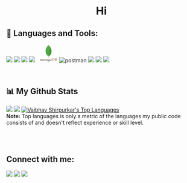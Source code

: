 <h1 align="center">Hi </h3>

## 🚀 Languages and Tools:

<p align="left"> 
    <a target="_blank"> <img src="https://img.icons8.com/color/48/000000/python.png"/></a>
    <a target="_blank"> <img src="https://img.icons8.com/color/48/000000/tensorflow.png"/></a>
     <a target="_blank"><img src="https://img.icons8.com/ios/48/000000/flask.png"/></a> 
    <a style="padding-right:8px;" target="_blank"> <img src="https://img.icons8.com/fluent/50/000000/mysql-logo.png"/> </a>
    <a  target="_blank"> <img src="https://raw.githubusercontent.com/devicons/devicon/master/icons/mongodb/mongodb-original-wordmark.svg" alt="mongodb" width="48" height="48"/> </a> 
    <a target="_blank"> <img src="https://www.vectorlogo.zone/logos/getpostman/getpostman-icon.svg" alt="postman" width="45" height="45"/> </a>   
    <a  target="_blank"> <img src="https://img.icons8.com/color/48/000000/git.png"/> </a>
    <a  target="_blank"><img src="https://img.icons8.com/office/48/000000/code.png"/> 
    <a  target="_blank"><img src="https://img.icons8.com/color/48/000000/android-studio--v2.png"/>
    
</p>

<!-- [![React Badge](https://img.shields.io/badge/-React-61DBFB?style=for-the-badge&labelColor=black&logo=react&logoColor=61DBFB)](#)  [![Javascript Badge](https://img.shields.io/badge/-Javascript-F0DB4F?style=for-the-badge&labelColor=black&logo=javascript&logoColor=F0DB4F)](#) [![Typescript Badge](https://img.shields.io/badge/-Typescript-007acc?style=for-the-badge&labelColor=black&logo=typescript&logoColor=007acc)](#) [![Nodejs Badge](https://img.shields.io/badge/-Nodejs-3C873A?style=for-the-badge&labelColor=black&logo=node.js&logoColor=3C873A)](#) [![GraphQL Badge](https://img.shields.io/badge/-GraphQl-e535ab?style=for-the-badge&labelColor=black&logo=node.js&logoColor=e535ab)](#) -->
<br/>

## 📊 My Github Stats

<img src="https://github-readme-stats.vercel.app/api?username=krillinkills&show_icons=true&theme=radical" width=49%/> <img src="http://github-readme-streak-stats.herokuapp.com?user=krillinkills&theme=neon-dark&date_format=M%20j%5B%2C%20Y%5D" width=49%/>
<a href="https://github.com/krillinkills/github-readme-stats"><img alt="Vaibhav Shirpurkar's Top Languages" src="https://github-readme-stats.vercel.app/api/top-langs/?username=krillinkills&langs_count=8&count_private=true&layout=compact&theme=react&hide_border=true&bg_color=0D1117" /></a>
<br/>
<b>Note:</b> Top languages is only a metric of the languages my public code consists of and doesn't reflect experience or skill level.

<br/>
<br/>

## Connect with me:

<p align="left">

<a href = "https://www.linkedin.com/in/vaibhav-shirpurkar-b182001b2/"><img src="https://img.icons8.com/fluent/48/000000/linkedin.png"/></a>
<a href = "https://twitter.com/this_Vai_"><img src="https://img.icons8.com/fluent/48/000000/twitter.png"/></a>
<a href = "https://www.instagram.com/vaibhav_who/"><img src="https://img.icons8.com/fluent/48/000000/instagram-new.png"/></a>

</p>
